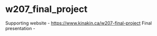 # w207_final_project

Supporting website - https://www.kinakin.ca/w207-final-project
Final presentation - 
